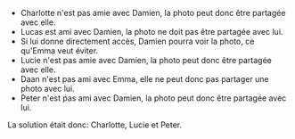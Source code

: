 
<ul data-bullet="ti-arrow-right">
  <li>Charlotte n'est pas amie avec Damien, la photo peut donc être partagée avec elle.</li>
  <li>Lucas est ami avec Damien, la photo ne doit pas être partagée avec lui. </li>
  <li>Si lui donne directement accès, Damien pourra voir la photo, ce qu'Emma veut éviter. </li>
  <li>Lucie n'est pas amie avec Damien, la photo peut donc être partagée avec elle.</li>
  <li>Daan n'est pas ami avec Emma, elle ne peut donc pas partager une photo avec lui.</li>
  <li>Peter n'est pas ami avec Damien, la photo peut donc être partagée avec lui.</li>
</ul>
La solution était donc: Charlotte, Lucie et Peter.
